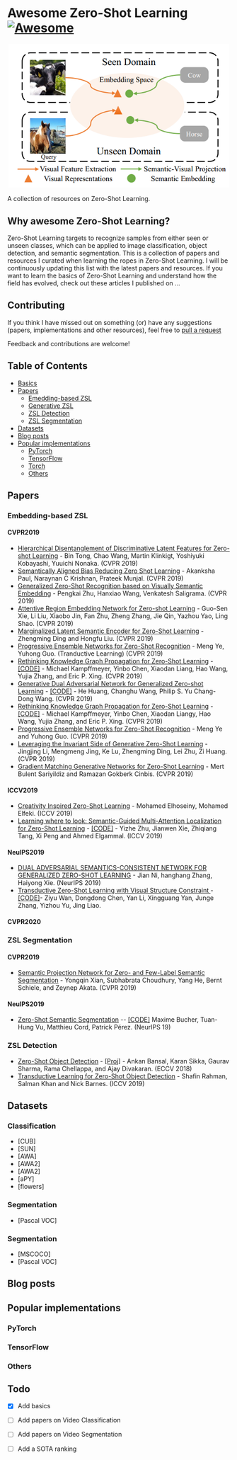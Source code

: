 # Awesome Zero-Shot Learning [![Awesome](https://cdn.rawgit.com/sindresorhus/awesome/d7305f38d29fed78fa85652e3a63e154dd8e8829/media/badge.svg)](https://github.com/sindresorhus/awesome)

<p align="center">
  <img src="zsk_diagram.png" width=500>
</p>

A collection of resources on Zero-Shot Learning.

## Why awesome Zero-Shot Learning?
Zero-Shot Learning targets to recognize samples from either seen or unseen classes, which can be applied to image classification, object detection, and semantic segmentation.
This is a collection of papers and resources I curated when learning the ropes in Zero-Shot Learning. I will be continuously updating this list with the latest papers and resources. 
If you want to learn the basics of Zero-Shot Learning and understand how the field has evolved, check out these articles I published on ...


## Contributing

If you think I have missed out on something (or) have any suggestions (papers, implementations and other resources), feel free to [pull a request](https://github.com/mboboGO/awesome-zero-shot-learning/pulls)

Feedback and contributions are welcome!

## Table of Contents
- [Basics](#basics)
- [Papers](#papers)
  - [Emedding-based ZSL](#embedding-based-zsl)
  - [Generative ZSL](#generative-zsl)
  - [ZSL Detection](#zsl-detection)
  - [ZSL Segmentation](#zsl-segmentation)
- [Datasets](#datasets) 
- [Blog posts](#blogposts)
- [Popular implementations](#popular-implementations)
  - [PyTorch](#pytorch)
  - [TensorFlow](#tensorflow)
  - [Torch](#Torch)
  - [Others](#others)

## Papers

### Embedding-based ZSL
#### CVPR2019
- [Hierarchical Disentanglement of Discriminative Latent Features for Zero-shot Learning](http://openaccess.thecvf.com/content_CVPR_2019/papers/Tong_Hierarchical_Disentanglement_of_Discriminative_Latent_Features_for_Zero-Shot_Learning_CVPR_2019_paper.pdf) - Bin Tong, Chao Wang, Martin Klinkigt, Yoshiyuki Kobayashi, Yuuichi Nonaka. (CVPR 2019)
- [Semantically Aligned Bias Reducing Zero Shot Learning](http://openaccess.thecvf.com/content_CVPR_2019/papers/Paul_Semantically_Aligned_Bias_Reducing_Zero_Shot_Learning_CVPR_2019_paper.pdf) - Akanksha Paul, Naraynan C Krishnan, Prateek Munjal. (CVPR 2019)
- [Generalized Zero-Shot Recognition based on Visually Semantic Embedding](http://openaccess.thecvf.com/content_CVPR_2019/papers/Zhu_Generalized_Zero-Shot_Recognition_Based_on_Visually_Semantic_Embedding_CVPR_2019_paper.pdf) - Pengkai Zhu, Hanxiao Wang, Venkatesh Saligrama. (CVPR 2019)
- [Attentive Region Embedding Network for Zero-shot Learning](http://openaccess.thecvf.com/content_CVPR_2019/papers/Xie_Attentive_Region_Embedding_Network_for_Zero-Shot_Learning_CVPR_2019_paper.pdf) - Guo-Sen Xie, Li Liu, Xiaobo Jin, Fan Zhu, Zheng Zhang, Jie Qin, Yazhou Yao, Ling Shao. (CVPR 2019)
- [Marginalized Latent Semantic Encoder for Zero-Shot Learning](http://openaccess.thecvf.com/content_CVPR_2019/papers/Ding_Marginalized_Latent_Semantic_Encoder_for_Zero-Shot_Learning_CVPR_2019_paper.pdf) - Zhengming Ding and Hongfu Liu. (CVPR 2019)
- [Progressive Ensemble Networks for Zero-Shot Recognition](https://arxiv.org/pdf/1805.07473.pdf) - Meng Ye, Yuhong Guo. (Tranductive Learning) (CVPR 2019)
- [Rethinking Knowledge Graph Propagation for Zero-Shot Learning](https://arxiv.org/pdf/1805.11724.pdf) - [[CODE]](https://github.com/cyvius96/adgpm)  - Michael Kampffmeyer, Yinbo Chen, Xiaodan Liang, Hao Wang, Yujia Zhang, and Eric P. Xing. (CVPR 2019)
- [Generative Dual Adversarial Network for Generalized Zero-shot Learning](http://openaccess.thecvf.com/content_CVPR_2019/papers/Huang_Generative_Dual_Adversarial_Network_for_Generalized_Zero-Shot_Learning_CVPR_2019_paper.pdf) - [[CODE]](https://github.com/stevehuanghe/GDAN) - He Huang, Changhu Wang, Philip S. Yu Chang-Dong Wang. (CVPR 2019)
- [Rethinking Knowledge Graph Propagation for Zero-Shot Learning](http://openaccess.thecvf.com/content_CVPR_2019/papers/Kampffmeyer_Rethinking_Knowledge_Graph_Propagation_for_Zero-Shot_Learning_CVPR_2019_paper.pdf) - [[CODE]](https://github.com/cyvius96/DGP) - Michael Kampffmeyer, Yinbo Chen, Xiaodan Liangy, Hao Wang, Yujia Zhang, and Eric P. Xing. (CVPR 2019)
- [Progressive Ensemble Networks for Zero-Shot Recognition](http://openaccess.thecvf.com/content_CVPR_2019/papers/Ye_Progressive_Ensemble_Networks_for_Zero-Shot_Recognition_CVPR_2019_paper.pdf) - Meng Ye and Yuhong Guo. (CVPR 2019)
- [Leveraging the Invariant Side of Generative Zero-Shot Learning](https://arxiv.org/pdf/1904.04092.pdf) - Jingjing Li, Mengmeng Jing, Ke Lu, Zhengming Ding, Lei Zhu, Zi Huang. (CVPR 2019)
- [Gradient Matching Generative Networks for Zero-Shot Learning](http://openaccess.thecvf.com/content_CVPR_2019/papers/Sariyildiz_Gradient_Matching_Generative_Networks_for_Zero-Shot_Learning_CVPR_2019_paper.pdf) - Mert Bulent Sariyildiz and Ramazan Gokberk Cinbis. (CVPR 2019)
#### ICCV2019
- [Creativity Inspired Zero-Shot Learning](https://arxiv.org/pdf/1904.01109.pdf) - Mohamed Elhoseiny, Mohamed Elfeki. (ICCV 2019)
- [Learning where to look: Semantic-Guided Multi-Attention Localization for Zero-Shot Learning](https://arxiv.org/pdf/1903.00502.pdf) - [[CODE]](https://github.com/raywzy/VSC) - Yizhe Zhu, Jianwen Xie, Zhiqiang Tang, Xi Peng and Ahmed Elgammal. (ICCV 2019)
#### NeuIPS2019
- [DUAL ADVERSARIAL SEMANTICS-CONSISTENT NETWORK FOR GENERALIZED ZERO-SHOT LEARNING](https://arxiv.org/pdf/1907.05570.pdf) - Jian Ni, hanghang Zhang, Haiyong Xie. (NeurIPS 2019)
- [Transductive Zero-Shot Learning with Visual Structure Constraint ](https://papers.nips.cc/paper/9188-transductive-zero-shot-learning-with-visual-structure-constraint) - [[CODE]](https://github.com/raywzy/VSC)- Ziyu Wan, Dongdong Chen, Yan Li, Xingguang Yan, Junge Zhang, Yizhou Yu, Jing Liao. 
#### CVPR2020

### ZSL Segmentation
#### CVPR2019
- [Semantic Projection Network for Zero- and Few-Label Semantic Segmentation](http://openaccess.thecvf.com/content_CVPR_2019/papers/Xian_Semantic_Projection_Network_for_Zero-_and_Few-Label_Semantic_Segmentation_CVPR_2019_paper.pdf) - Yongqin Xian, Subhabrata Choudhury, Yang He, Bernt Schiele, and Zeynep Akata. (CVPR 2019)
#### NeuIPS2019
- [Zero-Shot Semantic Segmentation](https://arxiv.org/abs/1906.00817) -- [[CODE]](https://github.com/RohanDoshi2018/ZeroshotSemanticSegmentation) Maxime Bucher, Tuan-Hung Vu, Matthieu Cord, Patrick Pérez. (NeurIPS 19)

### ZSL Detection
- [Zero-Shot Object Detection](http://openaccess.thecvf.com/content_ECCV_2018/papers/Ankan_Bansal_Zero-Shot_Object_Detection_ECCV_2018_paper.pdf) - [[Proj]](http://ankan.umiacs.io/zsd.html) - Ankan Bansal, Karan Sikka, Gaurav Sharma, Rama Chellappa, and Ajay Divakaran. (ECCV 2018)
- [Transductive Learning for Zero-Shot Object Detection](https://salman-h-khan.github.io/papers/ICCV19-2.pdf) - Shafin Rahman, Salman Khan and Nick Barnes. (ICCV 2019)

## Datasets
### Classification
- [CUB]
- [SUN]
- [AWA]
- [AWA2]
- [AWA2]
- [aPY]
- [flowers]
### Segmentation
- [Pascal VOC]
 
### Segmentation
- [MSCOCO]
- [Pascal VOC]


## Blog posts


## Popular implementations

### PyTorch


### TensorFlow



### Others

## Todo

- [x] Add basics
- [ ] Add papers on Video Classification
- [ ] Add papers on Video Segmentation
- [ ] Add a SOTA ranking











